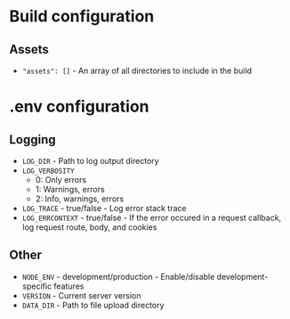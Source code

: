 # Build configuration

## Assets

- `"assets": []` - An array of all directories to include in the build

# .env configuration

## Logging

- `LOG_DIR` - Path to log output directory
- `LOG_VERBOSITY`
  - 0: Only errors
  - 1: Warnings, errors
  - 2: Info, warnings, errors
- `LOG_TRACE` - true/false - Log error stack trace
- `LOG_ERRCONTEXT` - true/false - If the error occured in a request callback, log request route, body, and cookies

## Other

- `NODE_ENV` - development/production - Enable/disable development-specific features
- `VERSION` - Current server version
- `DATA_DIR` - Path to file upload directory